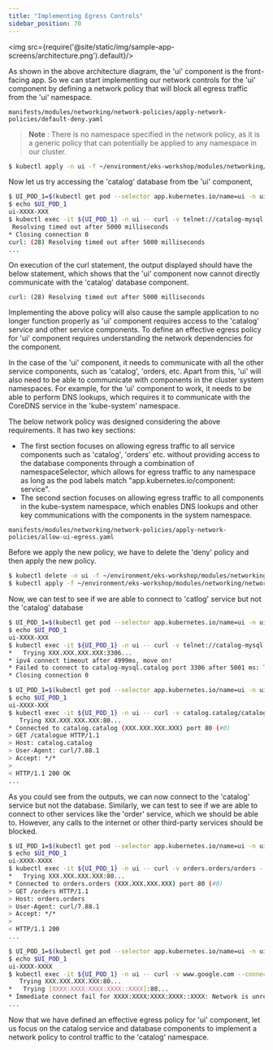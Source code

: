 ```yaml
---
title: "Implementing Egress Controls"
sidebar_position: 70
---
```

<img src={require('@site/static/img/sample-app-screens/architecture.png').default}/>

As shown in the above architecture diagram, the 'ui' component is the front-facing app. So we can start implementing our network controls for the 'ui' component by defining a network policy that will block all egress traffic from the 'ui' namespace.
```file
manifests/modules/networking/network-policies/apply-network-policies/default-deny.yaml
```
>**Note**   : There is no namespace specified in the network policy, as it is a generic policy that can potentially be applied to any namespace in our cluster.

```bash wait=30 timeout=240
$ kubectl apply -n ui -f ~/environment/eks-workshop/modules/networking/network-policies/apply-network-policies/default-deny.yaml 
```
Now let us try accessing the 'catalog' database from tbe 'ui' component,
```bash wait=30 timeout=240
$ UI_POD_1=$(kubectl get pod --selector app.kubernetes.io/name=ui -n ui -o json | jq -r '.items[0].metadata.name')
$ echo $UI_POD_1
ui-XXXX-XXX
$ kubectl exec -it ${UI_POD_1} -n ui -- curl -v telnet://catalog-mysql.catalog:3306 --connect-timeout 5
 Resolving timed out after 5000 milliseconds
* Closing connection 0
curl: (28) Resolving timed out after 5000 milliseconds
...
```
On execution of the curl statement, the output displayed should have the below statement, which shows that the 'ui' component now cannot directly communicate with the 'catalog' database component.
```
curl: (28) Resolving timed out after 5000 milliseconds
```
Implementing the above policy will also cause the sample application to no longer function properly as 'ui' component requires access to the 'catalog' service and other service components. To define an effective egress policy for 'ui' component requires understanding the network dependencies for the component.

In the case of the 'ui' component, it needs to communicate with all the other service components, such as 'catalog', 'orders, etc. Apart from this, 'ui' will also need to be able to communicate with components in the cluster system namespaces. For example, for the 'ui' component to work, it needs to be able to perform DNS lookups, which requires it to communicate with the CoreDNS service in the 'kube-system' namespace.

The below network policy was designed considering the above requirements. It has two key sections:
* The first section focuses on allowing egress traffic to all service components such as 'catalog', 'orders' etc. without providing access to the database components through a combination of namespaceSelector, which allows for egress traffic to any namespace as long as the pod labels match "app.kubernetes.io/component: service".
* The second section focuses on allowing egress traffic to all components in the kube-system namespace, which enables DNS lookups and other key communications with the components in the system namespace.
```file
manifests/modules/networking/network-policies/apply-network-policies/allow-ui-egress.yaml
```

Before we apply the new policy, we have to delete the 'deny' policy and then apply the new policy.
```bash wait=30 timeout=240
$ kubectl delete -n ui -f ~/environment/eks-workshop/modules/networking/network-policies/apply-network-policies/default-deny.yaml 
$ kubectl apply -f ~/environment/eks-workshop/modules/networking/network-policies/apply-network-policies/allow-ui-egress.yaml
```
Now, we can test to see if we are able to connect to 'catlog' service but not the 'catalog' database
```bash wait=30 timeout=240
$ UI_POD_1=$(kubectl get pod --selector app.kubernetes.io/name=ui -n ui -o json | jq -r '.items[0].metadata.name')
$ echo $UI_POD_1
ui-XXXX-XXX
$ kubectl exec -it ${UI_POD_1} -n ui -- curl -v telnet://catalog-mysql.catalog:3306 --connect-timeout 5
*   Trying XXX.XXX.XXX.XXX:3306...
* ipv4 connect timeout after 4999ms, move on!
* Failed to connect to catalog-mysql.catalog port 3306 after 5001 ms: Timeout was reached
* Closing connection 0
```
```bash wait=30 timeout=240
$ UI_POD_1=$(kubectl get pod --selector app.kubernetes.io/name=ui -n ui -o json | jq -r '.items[0].metadata.name')
$ echo $UI_POD_1
ui-XXXX-XXX
$ kubectl exec -it ${UI_POD_1} -n ui -- curl -v catalog.catalog/catalogue --connect-timeout 5
   Trying XXX.XXX.XXX.XXX:80...
* Connected to catalog.catalog (XXX.XXX.XXX.XXX) port 80 (#0)
> GET /catalogue HTTP/1.1
> Host: catalog.catalog
> User-Agent: curl/7.88.1
> Accept: */*
> 
< HTTP/1.1 200 OK
...
```

As you could see from the outputs, we can now connect to the 'catalog' service but not the database. Similarly, we can test to see if we are able to connect to other services like the 'order' service, which we should be able to. However, any calls to the internet or other third-party services should be blocked.

```bash wait=30 timeout=240
$ UI_POD_1=$(kubectl get pod --selector app.kubernetes.io/name=ui -n ui -o json | jq -r '.items[0].metadata.name')
$ echo $UI_POD_1
ui-XXXX-XXXX
$ kubectl exec -it ${UI_POD_1} -n ui -- curl -v orders.orders/orders --connect-timeout 5
*   Trying XXX.XXX.XXX.XXX:80...
* Connected to orders.orders (XXX.XXX.XXX.XXX) port 80 (#0)
> GET /orders HTTP/1.1
> Host: orders.orders
> User-Agent: curl/7.88.1
> Accept: */*
> 
< HTTP/1.1 200 
...
```
```bash wait=30 timeout=240
$ UI_POD_1=$(kubectl get pod --selector app.kubernetes.io/name=ui -n ui -o json | jq -r '.items[0].metadata.name')
$ echo $UI_POD_1
ui-XXXX-XXXX
$ kubectl exec -it ${UI_POD_1} -n ui -- curl -v www.google.com --connect-timeout 5
   Trying XXX.XXX.XXX.XXX:80...
*   Trying [XXXX:XXXX:XXXX:XXXX::XXXX]:80...
* Immediate connect fail for XXXX:XXXX:XXXX:XXXX::XXXX: Network is unreachable
...
```
Now that we have defined an effective egress policy for 'ui' component, let us focus on the catalog service and database components to implement a network policy to control traffic to the 'catalog' namespace.